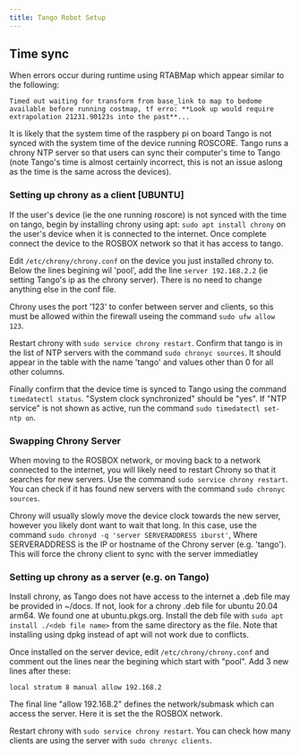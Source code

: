 ```yaml
---
title: Tango Robot Setup
---
```


## Time sync
When errors occur during runtime using RTABMap which appear similar to the following:

`Timed out waiting for transform from base_link to map to bedome available before running costmap, tf erro: **Look up would require extrapolation 21231.90123s into the past**...`

It is likely that the system time of the raspbery pi on board Tango is not synced with the system time of the device running ROSCORE. Tango runs a chrony NTP server so that users can sync their computer's time to Tango (note Tango's time is almost certainly incorrect, this is not an issue aslong as the time is the same across the devices).

### Setting up chrony as a client \[UBUNTU]
If the user's device (ie the one running roscore) is not synced with the time on tango, begin by installing chrony using apt: `sudo apt install chrony` on the user's device when it is connected to the internet. Once complete connect the device to the ROSBOX network so that it has access to tango.

Edit `/etc/chrony/chrony.conf` on the device you just installed chrony to. Below the lines begining wil 'pool', add the line ```server 192.168.2.2``` (ie setting Tango's ip as the chrony server). There is no need to change anything else in the conf file.

Chrony uses the port '123' to confer between server and clients, so this must be allowed within the firewall useing the command `sudo ufw allow 123`.

Restart chrony with `sudo service chrony restart`. Confirm that tango is in the list of NTP servers with the command `sudo chronyc sources`. It should appear in the table with the name 'tango' and values other than 0 for all other columns.

Finally confirm that the device time is synced to Tango using the command `timedatectl status`. "System clock synchronized" should be "yes". If "NTP service" is not shown as active, run the command `sudo timedatectl set-ntp on`.

### Swapping Chrony Server

When moving to the ROSBOX network, or moving back to a network connected to the internet, you will likely need to restart Chrony so that it searches for new servers. Use the command `sudo service chrony restart`. You can check if it has found new servers with the command `sudo chronyc sources`.

Chrony will usually slowly move the device clock towards the new server, however you likely dont want to wait that long. In this case, use the command ```sudo chronyd -q 'server SERVERADDRESS iburst'```, Where SERVERADDRESS is the IP or hostname of the Chrony server (e.g. 'tango'). This will force the chrony client to sync with the server immediatley

### Setting up chrony as a server (e.g. on Tango)
Install chrony, as Tango does not have access to the internet a .deb file may be provided in ~/docs. If not, look for a chrony .deb file for ubuntu 20.04 arm64. We found one at ubuntu.pkgs.org. Install the deb file with `sudo apt install ./<deb file name>` from the same directory as the file. Note that installing using dpkg instead of apt will not work due to conflicts.

Once installed on the server device, edit `/etc/chrony/chrony.conf` and comment out the lines near the begining which start with "pool". Add 3 new lines after these:

`local stratum 8
manual
allow 192.168.2`

The final line "allow 192.168.2" defines the network/submask which can access the server. Here it is set the the ROSBOX network.

Restart chrony with `sudo service chrony restart`. You can check how many clients are using the server with `sudo chronyc clients`.
